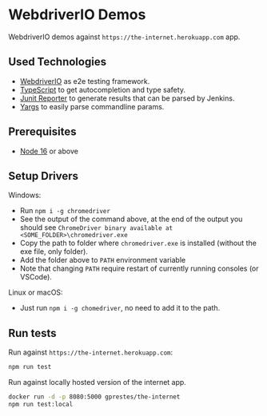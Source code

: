 # WebdriverIO Demos

WebdriverIO demos against `https://the-internet.herokuapp.com` app.

## Used Technologies

- [WebdriverIO](https://webdriver.io/) as e2e testing framework.
- [TypeScript](https://webdriver.io/docs/typescript.html) to get autocompletion and type safety.
- [Junit Reporter](https://webdriver.io/docs/junit-reporter.html) to generate results that can be parsed by Jenkins.
- [Yargs](https://yargs.js.org/) to easily parse commandline params.

## Prerequisites

- [Node 16](https://nodejs.org/en/download/) or above

## Setup Drivers

Windows:

- Run `npm i -g chromedriver`
- See the output of the command above, at the end of the output you should see `ChromeDriver binary available at <SOME_FOLDER>\chromedriver.exe`
- Copy the path to folder where `chromedriver.exe` is installed (without the exe file, only folder).
- Add the folder above to `PATH` environment variable
- Note that changing `PATH` require restart of currently running consoles (or VSCode).

Linux or macOS:

- Just run `npm i -g chomedriver`, no need to add it to the path.

## Run tests

Run against `https://the-internet.herokuapp.com`:

```bash
npm run test
```

Run against locally hosted version of the internet app.

```bash
docker run -d -p 8080:5000 gprestes/the-internet
npm run test:local
```

